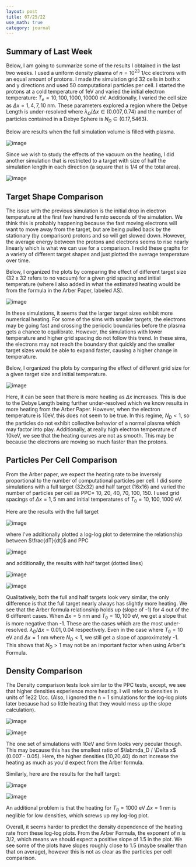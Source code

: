 ```yaml
---
layout: post
title: 07/25/22
use_math: true
category: journal
---
```


## Summary of Last Week
Below, I am going to summarize some of the results I obtained in the last two weeks. I used a uniform density plasma of $n = 10^{23}$ 1/cc electrons with an equal amount of protons. I made the simulation grid 32 cells in both x and y directions and used 50 computational particles per cell. I started the protons at a cold temperature of 1eV and varied the initial electron temperature: $T_e = {10, 100, 1000, 10000}$ eV. Additionally, I varied the cell size as $\Delta x = {1, 4, 7, 10}$ nm. These parameters explored a region where the Debye Length is under-resolved where $\lambda_D / \Delta x \in (0.007, 0.74)$ and the number of particles contained in a Debye Sphere is $N_D \in (0.17, 5463)$. 

Below are results when the full simulation volume is filled with plasma. 

![image](https://user-images.githubusercontent.com/98538788/180853425-391e238a-26d0-470e-b23b-6f216fa2a6d1.png)

Since we wish to study the effects of the vacuum on the heating, I did another simulation that is restricted to a target with size of half the simulation length in each direction (a square that is 1/4 of the total area). 

![image](https://user-images.githubusercontent.com/98538788/180853896-e4ed6268-8ac4-45e2-bba5-b6e2d6df6bba.png)

## Target Shape Comparison
The issue with the previous simulation is the initial drop in electron temperature at the first few hundred femto seconds of the simulation. We think this is probably happening because the fast moving electrons will want to move away from the target, but are being pulled back by the stationary (by comparison) protons and so will get slowed down. However, the average energy between the protons and electrons seems to rise nearly linearly which is what we can use for a comparison. I redid these graphs for a variety of different target shapes and just plotted the average temperature over time. 

Below, I organized the plots by comparing the effect of different target size (32 x 32 refers to no vacuum) for a given grid spacing and initial temperature (where I also added in what the estimated heating would be from the formula in the Arber Paper, labeled AS). 

![image](https://user-images.githubusercontent.com/98538788/181274715-c5618314-b8b5-477a-9d2a-411c388428ac.png)

In these simulations, it seems that the larger target sizes exhibit more numerical heating.  For some of the sims with smaller targets, the electrons may be going fast and crossing the periodic boundaries before the plasma gets a chance to equilibrate.  However, the simulations with lower temperature and higher grid spacing do not follow this trend. In these sims, the electrons may not reach the boundary that quickly and the smaller target sizes would be able to expand faster, causing a higher change in temperature. 

Below, I organized the plots by comparing the effect of different grid size for a given target size and initial temperature. 

![image](https://user-images.githubusercontent.com/98538788/181269256-5a9c945c-ccc9-454e-adcd-3ebb90109819.png)

Here, it can be seen that there is more heating as $\Delta x$ increases. This is due to the Debye Length being further under-resolved which we know results in more heating from the Arber Paper. However, when the electron temperature is 10eV, this does not seem to be true. In this regime, $N_D < 1$, so the particles do not exhibit collective behavior of a normal plasma which may factor into play. Additionally, at really high electron temperature of 10keV, we see that the heating curves are not as smooth. This may be because the electrons are moving so much faster than the protons.

## Particles Per Cell Comparison
From the Arber paper, we expect the heating rate to be inversely proportional to the number of computational particles per cell. I did some simulations with a full target (32x32) and half target (16x16) and varied the number of particles per cell as PPC= 10, 20, 40, 70, 100, 150. I used grid spacings of $\Delta x = {1, 5}$ nm and initial temperatures of $T_0 = {10, 100, 1000}$ eV. 

Here are the results with the full target

![image](https://user-images.githubusercontent.com/98538788/181796353-d78f60a1-fe65-4382-8d1a-ceb8a68d9cc6.png)

where I've additionally plotted a log-log plot to determine the relationship between $\frac{dT}{dt}$ and PPC

![image](https://user-images.githubusercontent.com/98538788/181796650-dfee1aac-25e1-446f-af94-07bc8dfce7ec.png)

and additionally, the results with half target (dotted lines)

![image](https://user-images.githubusercontent.com/98538788/181796413-e3329516-572e-4486-9062-ebbc7cce5d8d.png)

![image](https://user-images.githubusercontent.com/98538788/181796720-dcca423d-5e6c-4efe-a99b-81f78e02d883.png)

Qualitatively, both the full and half targets look very similar, the only difference is that the full target nearly always has slightly more heating. We see that the Arber formula relationship holds up (slope of -1) for 4 out of the 6 different cases. When $\Delta x = 5$ nm and $T_0 = {10, 100}$ eV, we get a slope that is more negative than -1. These are the cases which are the most under-resolved. $\lambda_D / \Delta x = {0.01, 0.04}$ respectively. Even in the case where $T_0 = 10$ eV and $\Delta x = 1$ nm where $N_D < 1$, we still get a slope of approximately -1. This shows that $N_D > 1$ may not be an important factor when using Arber's Formula.

## Density Comparison

The Density comparison tests look similar to the PPC tests, except, we see that higher densities experience more heating. I will refer to densities in units of 1e22 1/cc. (Also, I ignored the n = 1 simulations for the log-log plots later because had so little heating that they would mess up the slope calculation).

![image](https://user-images.githubusercontent.com/98538788/181814591-66bf2da3-1244-4fe2-929c-c6034adebb80.png)

![image](https://user-images.githubusercontent.com/98538788/181814689-407658b3-8ad4-4e99-b8d2-0e4c97892698.png)

The one set of simulations with 10eV and 5nm looks very pecular though. This may because this has the smallest ratio of $\labmda_D / \Delta x$ (0.007 - 0.05). Here, the higher densities (10,20,40) do not increase the heating as much as you'd expect from the Arber formula.

Similarly, here are the results for the half target:

![image](https://user-images.githubusercontent.com/98538788/181815630-d3621376-ecac-47ac-bb77-1c5e9acc9b77.png)

![image](https://user-images.githubusercontent.com/98538788/181815700-bc4975b9-8fd8-4a56-a578-7e833f89612e.png)

An additional problem is that the heating for $T_0 = 1000$ eV $\Delta x = 1$ nm is neglible for low densities, which screws up my log-log plot.

Overall, it seems harder to predict the density dependence of the heating rate from these log-log plots. From the Arber Formula, the exponent of n is 3/2, which means we should expect a positive slope of 1.5 in the plot. We see some of the plots have slopes roughly close to 1.5 (maybe smaller than that on average), however this is not as clear as the particles per cell comparison.





